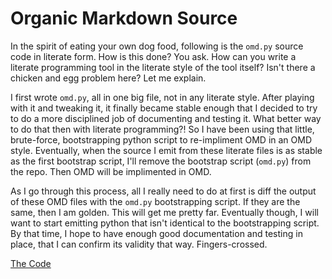 # Organic Markdown Source

In the spirit of eating your own dog food, following is the `omd.py` source code in literate form. How is this done? You ask. How can you write a literate programming tool in the literate style of the tool itself? Isn't there a chicken and egg problem here? Let me explain.

I first wrote `omd.py`, all in one big file, not in any literate style. After playing with it and tweaking it, it finally became stable enough that I decided to try to do a more disciplined job of documenting and testing it. What better way to do that then with literate programming?! So I have been using that little, brute-force, bootstrapping python script to re-impliment OMD in an OMD style. Eventually, when the source I emit from these literate files is as stable as the first bootstrap script, I'll remove the bootstrap script (`omd.py`) from the repo. Then OMD will be implimented in OMD.

As I go through this process, all I really need to do at first is diff the output of these OMD files with the `omd.py` bootstrapping script. If they are the same, then I am golden. This will get me pretty far. Eventually though, I will want to start emitting python that isn't identical to the bootstrapping script. By that time, I hope to have enough good documentation and testing in place, that I can confirm its validity that way. Fingers-crossed.

[The Code](code.o.md)
